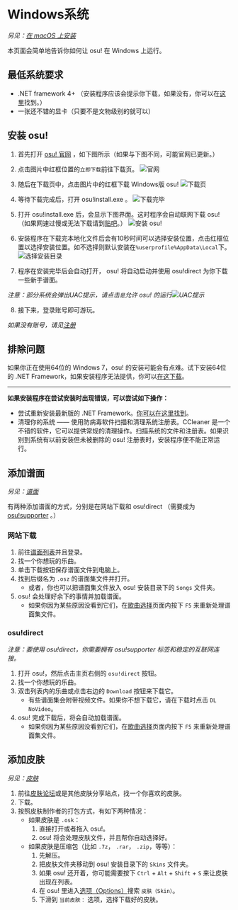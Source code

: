 # Windows系统

_另见：_[_在 macOS 上安装_](/an-zhuang/macos.md)

本页面会简单地告诉你如何让 osu! 在 Windows 上运行。

## 最低系统要求

* .NET framework 4+ （安装程序应该会提示你下载，如果没有，你可以在[这里](https://www.microsoft.com/zh-cn/download/details.aspx?id=48130)找到。）
* 一张还不错的显卡（只要不是文物级别的就可以）

## 安装 osu!

1. 首先打开 [osu! 官网](https://osu.ppy.sh/) ，如下图所示（如果与下图不同，可能官网已更新。）

2. 点击图片中红框位置的`立即下载`前往下载页。
![](../.gitbook/assets/an-zhuang/osu_website_main.png "官网")

3. 随后在下载页中，点击图片中的红框下载 Windows版 osu!
![](../.gitbook/assets/an-zhuang/osu_website_download.png "下载页")

4. 等待下载完成后，打开 osu!install.exe 。
![](../.gitbook/assets/an-zhuang/osu_download_finish.png "下载完毕")

5. 打开 osu!install.exe 后，会显示下图界面。这时程序会自动联网下载 osu! （如果网速过慢或无法下载请到[贴吧](https://tieba.baidu.com/p/6051142501)。）
![](../.gitbook/assets/an-zhuang/osu_install_first.png "安装 osu!")

6. 安装程序在下载完本地化文件后会有10秒时间可以选择安装位置，点击红框位置以选择安装位置。如不选择则默认安装在` %userprofile%AppData\Local `下。
![](../.gitbook/assets/an-zhuang/osu_install_select.png "选择安装目录")

7. 程序在安装完毕后会自动打开， osu! 将自动启动并使用 osu!direct 为你下载一些新手谱面。

*注意：部分系统会弹出UAC提示，请点击`是`允许 osu! 的运行![](../.gitbook/assets/an-zhuang/osu_uac.png "UAC提示")*

8. 接下来，登录账号即可游玩。

*如果没有账号，请见[注册](/registration.md)*

## 排除问题

如果你正在使用64位的 Windows 7，osu! 的安装可能会有点难。试下安装64位的 .NET Framework，如果安装程序无法提供，你可以[在这下载](https://download.microsoft.com/download/2/0/e/20e90413-712f-438c-988e-fdaa79a8ac3d/dotnetfx35.exe)。

---

**如果安装程序在尝试安装时出现错误，可以尝试如下操作：**

* 尝试重新安装最新版的 .NET Framework。[你可以在这里找到](https://dotnet.microsoft.com/download)。
* 清理你的系统 —— 使用防病毒软件扫描和清理系统注册表。CCleaner 是一个不错的软件，它可以提供常规的清理操作。扫描系统的文件和注册表。如果识别到系统有以前安装但未被删除的 osu! 注册表时，安装程序便不能正常运行。

## 添加谱面

_另见：_[_谱面_]()

有两种添加谱面的方式，分别是在网站下载和 osu!direct （需要成为 [osu!supporter]() 。）

### 网站下载

1. 前往[谱面列表](https://osu.ppy.sh/beatmapsets)并且登录。
2. 找一个你想玩的乐曲。
3. 单击下载按钮保存谱面文件到电脑上。
4. 找到后缀名为 `.osz` 的谱面集文件并打开。
   * 或者，你也可以把谱面集文件放入 osu! 安装目录下的 `Songs` 文件夹。
5. osu! 会处理好余下的事情并加载谱面。
   * 如果你因为某些原因没看到它们，在[歌曲选择]()页面内按下 `F5` 来重新处理谱面集文件。

### osu!direct

_注意：要使用 osu!direct，你需要拥有 osu!supporter 标签和稳定的互联网连接。_

1. 打开 osu!，然后点击主页右侧的 `osu!direct` 按钮。
2. 找一个你想玩的乐曲。
3. 双击列表内的乐曲或点击右边的 `Download` 按钮来下载它。
   * 有些谱面集会附带视频文件。如果你不想下载它，请在下载时点击 `DL NoVideo`。
4. osu! 完成下载后，将会自动加载谱面。
   * 如果你因为某些原因没看到它们，在[歌曲选择]()页面内按下 `F5` 来重新处理谱面集文件。

## 添加皮肤

_另见：_[_皮肤_](/pi-fu/skinning.md)

1. 前往[皮肤论坛](https://osu.ppy.sh/community/forums/15)或是其他皮肤分享站点，找一个你喜欢的皮肤。
2. 下载。
3. 按照皮肤制作者的打包方式，有如下两种情况：
   * 如果皮肤是 `.osk`：
     1. 直接打开或者拖入 osu!。
     2. osu! 将会处理皮肤文件，并且帮你自动选择好。
   * 如果皮肤是压缩包（比如 `.7z`， `.rar`， `.zip`，等等）：
     1. 先解压。
     2. 把皮肤文件夹移动到 osu! 安装目录下的 `Skins` 文件夹。
     3. 如果 osu! 还开着，你可能需要按下 `Ctrl` + `Alt` + `Shift` + `S` 来让皮肤出现在列表。
     4. 在 osu! 里进入[选项（Options）]()搜索 `皮肤（Skin）`。
     5. 下滑到 `当前皮肤：` 选项，选择下载好的皮肤。

